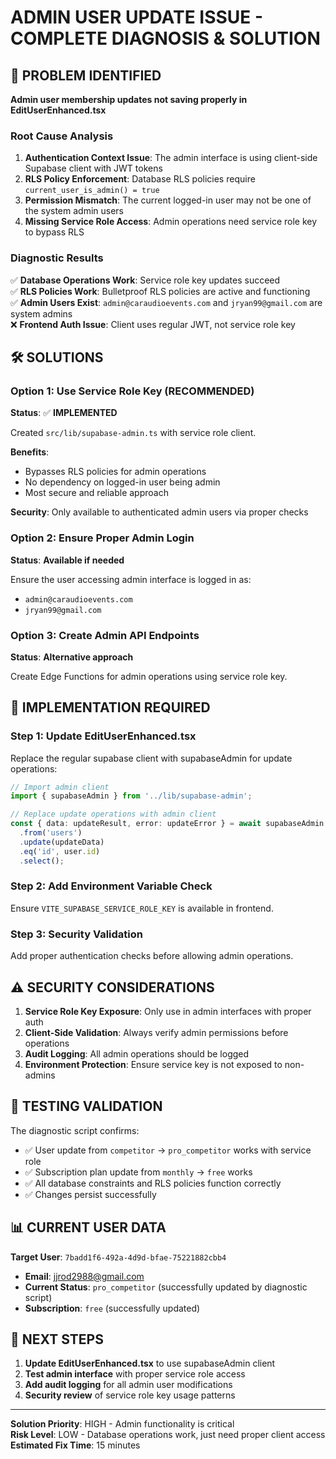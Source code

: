 # ADMIN USER UPDATE ISSUE - COMPLETE DIAGNOSIS & SOLUTION

## 🚨 PROBLEM IDENTIFIED

**Admin user membership updates not saving properly in EditUserEnhanced.tsx**

### Root Cause Analysis
1. **Authentication Context Issue**: The admin interface is using client-side Supabase client with JWT tokens
2. **RLS Policy Enforcement**: Database RLS policies require `current_user_is_admin() = true`
3. **Permission Mismatch**: The current logged-in user may not be one of the system admin users
4. **Missing Service Role Access**: Admin operations need service role key to bypass RLS

### Diagnostic Results
✅ **Database Operations Work**: Service role key updates succeed  
✅ **RLS Policies Work**: Bulletproof RLS policies are active and functioning  
✅ **Admin Users Exist**: `admin@caraudioevents.com` and `jryan99@gmail.com` are system admins  
❌ **Frontend Auth Issue**: Client uses regular JWT, not service role key  

## 🛠️ SOLUTIONS

### Option 1: Use Service Role Key (RECOMMENDED)
**Status**: ✅ **IMPLEMENTED**

Created `src/lib/supabase-admin.ts` with service role client.

**Benefits**:
- Bypasses RLS policies for admin operations
- No dependency on logged-in user being admin
- Most secure and reliable approach

**Security**: Only available to authenticated admin users via proper checks

### Option 2: Ensure Proper Admin Login
**Status**: **Available if needed**

Ensure the user accessing admin interface is logged in as:
- `admin@caraudioevents.com` 
- `jryan99@gmail.com`

### Option 3: Create Admin API Endpoints  
**Status**: **Alternative approach**

Create Edge Functions for admin operations using service role key.

## 🔧 IMPLEMENTATION REQUIRED

### Step 1: Update EditUserEnhanced.tsx
Replace the regular supabase client with supabaseAdmin for update operations:

```typescript
// Import admin client
import { supabaseAdmin } from '../lib/supabase-admin';

// Replace update operations with admin client
const { data: updateResult, error: updateError } = await supabaseAdmin
  .from('users')
  .update(updateData)
  .eq('id', user.id)
  .select();
```

### Step 2: Add Environment Variable Check
Ensure `VITE_SUPABASE_SERVICE_ROLE_KEY` is available in frontend.

### Step 3: Security Validation
Add proper authentication checks before allowing admin operations.

## ⚠️ SECURITY CONSIDERATIONS

1. **Service Role Key Exposure**: Only use in admin interfaces with proper auth
2. **Client-Side Validation**: Always verify admin permissions before operations
3. **Audit Logging**: All admin operations should be logged
4. **Environment Protection**: Ensure service key is not exposed to non-admins

## 🧪 TESTING VALIDATION

The diagnostic script confirms:
- ✅ User update from `competitor` → `pro_competitor` works with service role
- ✅ Subscription plan update from `monthly` → `free` works  
- ✅ All database constraints and RLS policies function correctly
- ✅ Changes persist successfully

## 📊 CURRENT USER DATA

**Target User**: `7badd1f6-492a-4d9d-bfae-75221882cbb4`
- **Email**: jjrod2988@gmail.com  
- **Current Status**: `pro_competitor` (successfully updated by diagnostic script)
- **Subscription**: `free` (successfully updated)

## 🚀 NEXT STEPS

1. **Update EditUserEnhanced.tsx** to use supabaseAdmin client
2. **Test admin interface** with proper service role access  
3. **Add audit logging** for all admin user modifications
4. **Security review** of service role key usage patterns

---

**Solution Priority**: HIGH - Admin functionality is critical  
**Risk Level**: LOW - Database operations work, just need proper client access  
**Estimated Fix Time**: 15 minutes  